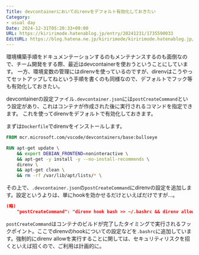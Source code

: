 ```yaml
---
Title: devcontainerにおいてdirenvをデフォルト有効化しておきたい
Category:
- usual day
Date: 2024-12-31T05:20:33+09:00
URL: https://kiririmode.hatenablog.jp/entry/20241231/1735590033
EditURL: https://blog.hatena.ne.jp/kiririmode/kiririmode.hatenablog.jp/atom/entry/6802418398316100739
---
```


環境構築手順をドキュメンテーションするのもメンテナンスするのも面倒なので、チーム開発をする際、最近はdevcontainerを使おうということにしています。
一方、環境変数の管理にはdirenvを使っているのですが、direnvはこうやってセットアップしてねという手順を書くのも同様なので、デフォルトでフック等も有効化しておきたい。

devcontainerの設定ファイル`.devcontainer.json`には`postCreateCommand`という設定があり、これはコンテナが作成された後に実行されるコマンドを指定できます。
これを使ってdirenvをデフォルトで有効化しておきます。

まずは`Dockerfile`でdirenvをインストールします。

```dockerfile
FROM mcr.microsoft.com/vscode/devcontainers/base:bullseye

RUN apt-get update \
    && export DEBIAN_FRONTEND=noninteractive \
    && apt-get -y install -y --no-install-recommends \
    direnv \
    && apt-get clean \
    && rm -rf /var/lib/apt/lists/* \

```

その上で、`.devcontainer.json`の`postCreateCommand`にdirenvの設定を追加します。設定というよりは、単にhookを効かせるだけといえばだけですが…。

```json
(略)
    "postCreateCommand": "direnv hook bash >> ~/.bashrc && direnv allow"
```

`postCreateCommand`はコンテナのビルドが完了したタイミングで実行されるフックポイント。ここでdirenvのhookについての設定などを`.bashrc`に追加しています。強制的にdirenv allowを実行することに関しては、セキュリティリスクを招くといえば招くので、ご利用は計画的に。
